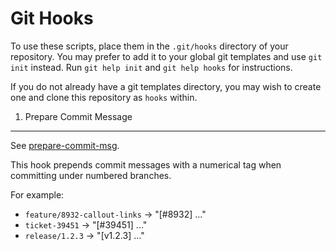 Git Hooks
=========

To use these scripts, place them in the `.git/hooks` directory of your
repository. You may prefer to add it to your global git templates and
use `git init` instead. Run `git help init` and `git help hooks` for
instructions.

If you do not already have a git templates directory, you may wish to
create one and clone this repository as `hooks` within.


1. Prepare Commit Message
-------------------------

See [prepare-commit-msg](prepare-commit-msg).

This hook prepends commit messages with a numerical tag when
committing under numbered branches.

For example:

* `feature/8932-callout-links` -> "[#8932] ..."
* `ticket-39451` -> "[#39451] ..."
* `release/1.2.3` -> "[v1.2.3] ..."
